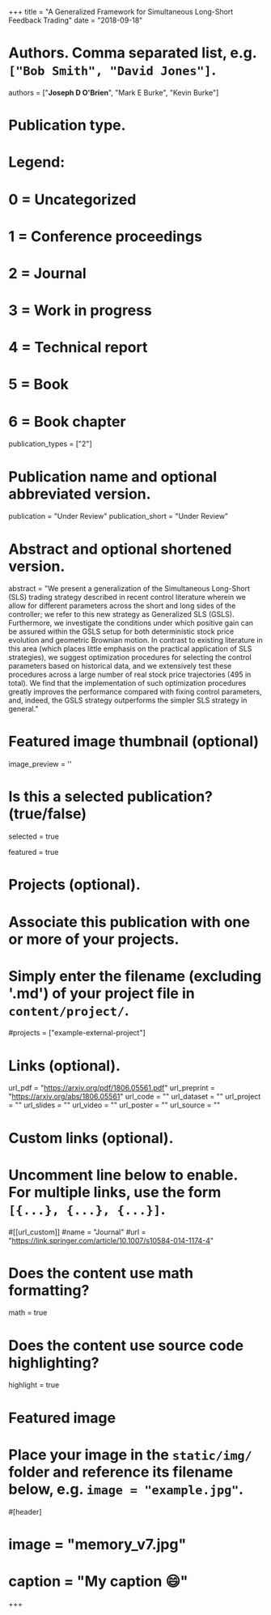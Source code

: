 +++
title = "A Generalized Framework for Simultaneous Long-Short Feedback Trading"
date = "2018-09-18"

# Authors. Comma separated list, e.g. `["Bob Smith", "David Jones"]`.

authors = ["**Joseph D O'Brien**", "Mark E Burke", "Kevin Burke"]

# Publication type.
# Legend:
# 0 = Uncategorized
# 1 = Conference proceedings
# 2 = Journal
# 3 = Work in progress
# 4 = Technical report
# 5 = Book
# 6 = Book chapter
publication_types = ["2"]

# Publication name and optional abbreviated version.
publication = "Under Review"
publication_short = "Under Review"

# Abstract and optional shortened version.
abstract = "We present a generalization of the Simultaneous Long-Short (SLS) trading strategy described in recent control literature wherein we allow for different parameters across the short and long sides of the controller; we refer to this new strategy as Generalized SLS (GSLS). Furthermore, we investigate the conditions under which positive gain can be assured within the GSLS setup for both deterministic stock price evolution and geometric Brownian motion. In contrast to existing literature in this area (which places little emphasis on the practical application of SLS strategies), we suggest optimization procedures for selecting the control parameters based on historical data, and we extensively test these procedures across a large number of real stock price trajectories (495 in total). We find that the implementation of such optimization procedures greatly improves the performance compared with fixing control parameters, and, indeed, the GSLS strategy outperforms the simpler SLS strategy in general."

# Featured image thumbnail (optional)
image_preview = ''

# Is this a selected publication? (true/false)
selected = true

featured = true


# Projects (optional).
#   Associate this publication with one or more of your projects.
#   Simply enter the filename (excluding '.md') of your project file in `content/project/`.
#projects = ["example-external-project"]

# Links (optional).
url_pdf = "https://arxiv.org/pdf/1806.05561.pdf"
url_preprint = "https://arxiv.org/abs/1806.05561"
url_code = ""
url_dataset = ""
url_project = ""
url_slides = ""
url_video = ""
url_poster = ""
url_source = ""

# Custom links (optional).
#   Uncomment line below to enable. For multiple links, use the form `[{...}, {...}, {...}]`.
#[[url_custom]]
#name = "Journal"
#url = "https://link.springer.com/article/10.1007/s10584-014-1174-4"

# Does the content use math formatting?
math = true

# Does the content use source code highlighting?
highlight = true
  
# Featured image
# Place your image in the `static/img/` folder and reference its filename below, e.g. `image = "example.jpg"`.
#[header]
# image = "memory_v7.jpg"
# caption = "My caption :smile:"

+++
